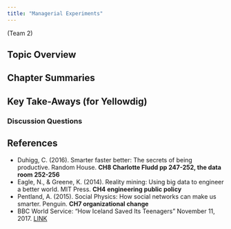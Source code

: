 ```yaml
---
title: "Managerial Experiments"
---
```


(Team 2) 

## Topic Overview


## Chapter Summaries


## Key Take-Aways (for Yellowdig)

### Discussion Questions



## References

* Duhigg, C. (2016). Smarter faster better: The secrets of being productive. Random House. **CH8 Charlotte Fludd pp 247-252, the data room 252-256**  
* Eagle, N., & Greene, K. (2014). Reality mining: Using big data to engineer a better world. MIT Press. **CH4 engineering public policy**  
* Pentland, A. (2015). Social Physics: How social networks can make us smarter. Penguin. **CH7 organizational change**  
* BBC World Service: “How Iceland Saved Its Teenagers” November 11, 2017. [ LINK ](https://www.bbc.co.uk/sounds/play/w3cswbzf)  
